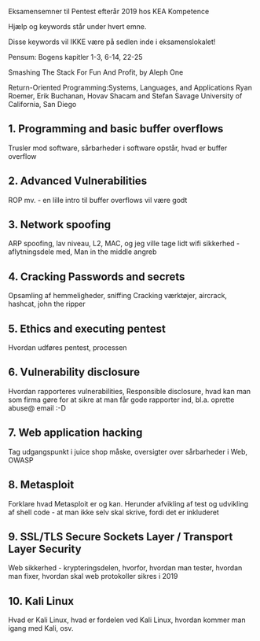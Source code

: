 Eksamensemner til Pentest efterår 2019 hos KEA Kompetence

Hjælp og keywords står under hvert emne.

Disse keywords vil IKKE være på sedlen inde i eksamenslokalet!

Pensum:
Bogens kapitler 1-3, 6-14, 22-25

Smashing The Stack For Fun And Profit, by Aleph One

Return-Oriented Programming:Systems, Languages, and Applications
Ryan Roemer, Erik Buchanan, Hovav Shacam and Stefan Savage University of California, San Diego


## 1. Programming and basic buffer overflows
Trusler mod software, sårbarheder i software opstår, hvad er buffer overflow

## 2. Advanced Vulnerabilities
ROP mv. - en lille intro til buffer overflows vil være godt

## 3. Network spoofing
ARP spoofing, lav niveau, L2, MAC, og jeg ville tage lidt wifi sikkerhed - aflytningsdele med, Man in the middle angreb

## 4. Cracking Passwords and secrets
Opsamling af hemmeligheder, sniffing
Cracking værktøjer, aircrack, hashcat, john the ripper

## 5. Ethics and executing pentest
Hvordan udføres pentest, processen

## 6. Vulnerability disclosure
Hvordan rapporteres vulnerabilities, Responsible disclosure, hvad kan man som firma gøre for at sikre at man får gode rapporter ind, bl.a. oprette abuse@ email :-D

## 7. Web application hacking
Tag udgangspunkt i juice shop måske, oversigter over sårbarheder i Web, OWASP

## 8. Metasploit
Forklare hvad Metasploit er og kan. Herunder afvikling af test og udvikling af shell code - at man ikke selv skal skrive, fordi det er inkluderet

## 9. SSL/TLS Secure Sockets Layer / Transport Layer Security
Web sikkerhed - krypteringsdelen, hvorfor, hvordan man tester, hvordan man fixer, hvordan skal web protokoller sikres i 2019

## 10. Kali Linux
Hvad er Kali Linux, hvad er fordelen ved Kali Linux, hvordan kommer man igang med Kali, osv.
